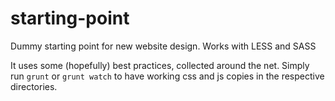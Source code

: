 starting-point
==============

Dummy starting point for new website design. Works with LESS and SASS

It uses some (hopefully) best practices, collected around the net. 
Simply run `grunt` or `grunt watch` to have working css and js copies in the 
respective directories.

